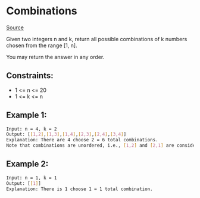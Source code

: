 # Combinations
[Source](https://leetcode.com/problems/combinations/)

Given two integers n and k, return all possible combinations of k numbers chosen from the range [1, n].

You may return the answer in any order.

## Constraints:

 - 1 <= n <= 20
 - 1 <= k <= n

## Example 1:
```sh
Input: n = 4, k = 2
Output: [[1,2],[1,3],[1,4],[2,3],[2,4],[3,4]]
Explanation: There are 4 choose 2 = 6 total combinations.
Note that combinations are unordered, i.e., [1,2] and [2,1] are considered to be the same combination.
```

## Example 2:
```sh
Input: n = 1, k = 1
Output: [[1]]
Explanation: There is 1 choose 1 = 1 total combination.
```